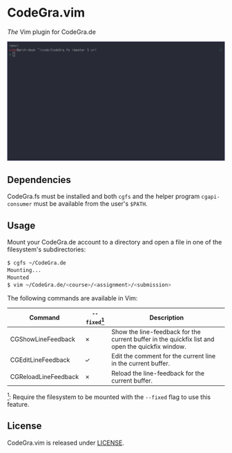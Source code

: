 # CodeGra.vim

*The* Vim plugin for CodeGra.de

![](codegra.vim.gif)

## Dependencies

CodeGra.fs must be installed and both `cgfs` and the helper program
`cgapi-consumer` must be available from the user's `$PATH`.

## Usage

Mount your CodeGra.de account to a directory and open a file in one
of the filesystem's subdirectories:

```sh
$ cgfs ~/CodeGra.de
Mounting...
Mounted
$ vim ~/CodeGra.de/<course>/<assignment>/<submission>
```

The following commands are available in Vim:

| Command | `--fixed`<a href="#footnote-1-b"><sup id="footnote-1-a">1</sup></a> | Description |
|---|---|---|
| CGShowLineFeedback | ✗ | Show the line-feedback for the current buffer in the quickfix list and open the quickfix window. |
| CGEditLineFeedback | ✓ | Edit the comment for the current line in the current buffer. |
| CGReloadLineFeedback | ✗ | Reload the line-feedback for the current buffer. |

<a href="#footnote-1-a"><sup id="footnote-1-b">1</sup></a>: Require the filesystem to be mounted with the `--fixed` flag to use this feature.

## License

CodeGra.vim is released under [LICENSE](AGPL-v3.0).
